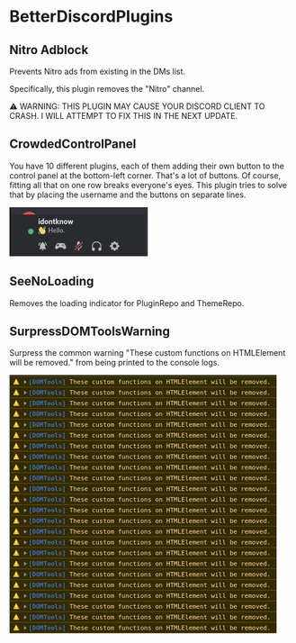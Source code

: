 # BetterDiscordPlugins
## Nitro Adblock
Prevents Nitro ads from existing in the DMs list.

Specifically, this plugin removes the "Nitro" channel.

⚠️ WARNING: THIS PLUGIN MAY CAUSE YOUR DISCORD CLIENT TO CRASH. I WILL ATTEMPT TO FIX THIS IN THE NEXT UPDATE.

## CrowdedControlPanel
You have 10 different plugins, each of them adding their own button to the control panel at the bottom-left corner. That's a lot of buttons. Of course, fitting all that on one row breaks everyone's eyes. This plugin tries to solve that by placing the username and the buttons on separate lines.

![Screenshot for CrowdedControlPanel](/CrowdedControlPanel/CrowdedControlPanel_01.png?raw=true "Screenshot for CrowdedControlPanel")

## SeeNoLoading
Removes the loading indicator for PluginRepo and ThemeRepo.

## SurpressDOMToolsWarning
Surpress the common warning "These custom functions on HTMLElement will be removed." from being printed to the console logs.

![Screenshot of warning for SurpressDOMToolsWarning](/SurpressDOMToolsWarning/warning.png?raw=true "Screenshot for SurpressDOMToolsWarning")
